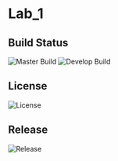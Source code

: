 # Lab_1

## Build Status

![Master Build](https://img.shields.io/github/actions/workflow/status/Nyeinsu-enu/Lab1/main.yml?branch=master&label=Master%20Build&style=flat-square)
![Develop Build](https://img.shields.io/github/actions/workflow/status/Nyeinsu-enu/Lab1/main.yml?branch=develop&label=Develop%20Build&style=flat-square)

## License
![License](https://img.shields.io/github/license/Nyeinsu-enu/Lab1?style=flat-square)

## Release
![Release](https://img.shields.io/github/v/release/Nyeinsu-enu/Lab1?style=flat-square)

